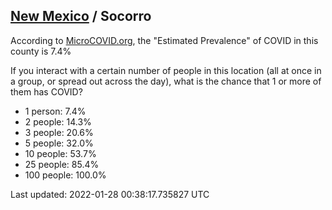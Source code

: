
## [New Mexico](/united-states/new-mexico) / Socorro

According to [MicroCOVID.org](http://microcovid.org),
the "Estimated Prevalence" of COVID in this county is 7.4%

If you interact with a certain number of people in this location
(all at once in a group, or spread out across the day), what is the chance that
1 or more of them has COVID?

- 1 person: 7.4%
- 2 people: 14.3%
- 3 people: 20.6%
- 5 people: 32.0%
- 10 people: 53.7%
- 25 people: 85.4%
- 100 people: 100.0%

Last updated: 2022-01-28 00:38:17.735827 UTC
